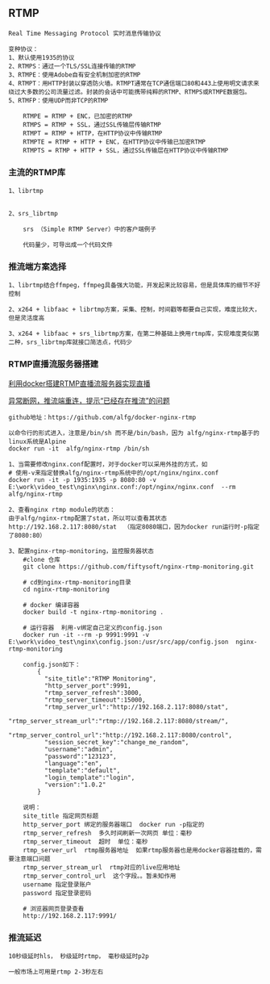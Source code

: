## RTMP

    Real Time Messaging Protocol 实时消息传输协议
    
    变种协议：
    1、默认使用1935的协议
    2、RTMPS：通过一个TLS/SSL连接传输的RTMP
    3、RTMPE：使用Adobe自有安全机制加密的RTMP
    4、RTMPT：用HTTP封装以穿透防火墙。RTMPT通常在TCP通信端口80和443上使用明文请求来绕过大多数的公司流量过滤。封装的会话中可能携带纯粹的RTMP、RTMPS或RTMPE数据包。
    5、RTMFP：使用UDP而非TCP的RTMP
    
        RTMPE = RTMP + ENC，已加密的RTMP
        RTMPS = RTMP + SSL，通过SSL传输层传输RTMP
        RTMPT = RTMP + HTTP，在HTTP协议中传输RTMP
        RTMPTE = RTMP + HTTP + ENC，在HTTP协议中传输已加密RTMP
        RTMPTS = RTMP + HTTP + SSL，通过SSL传输层在HTTP协议中传输RTMP
    
    
### 主流的RTMP库

    1、librtmp
    
    
    2、srs_librtmp
    
        srs （Simple RTMP Server）中的客户端例子
        
        代码量少，可导出成一个代码文件
        
        
### 推流端方案选择

    1、librtmp结合ffmpeg，ffmpeg具备强大功能，开发起来比较容易，但是具体库的细节不好控制
    
    2、x264 + libfaac + librtmp方案，采集、控制，时间戳等都要自己实现，难度比较大，但是灵活度高
    
    3、x264 + libfaac + srs_librtmp方案，在第二种基础上换用rtmp库，实现难度类似第二种，srs_librtmp库就接口简洁点，代码少
    
### RTMP直播流服务器搭建

[利用docker搭建RTMP直播流服务器实现直播](https://blog.csdn.net/lipei1220/article/details/80234281)

[异常断网，推流端重连，提示“已经存在推流”的问题](http://www.yeegee.com/view/newsdetail?id=19)

    github地址：https://github.com/alfg/docker-nginx-rtmp

    以命令行的形式进入，注意是/bin/sh 而不是/bin/bash，因为 alfg/nginx-rtmp基于的linux系统是Alpine
    docker run -it  alfg/nginx-rtmp /bin/sh  
    
    1、当需要修改nginx.conf配置时，对于docker可以采用外挂的方式，如
    # 使用-v来指定替换alfg/nginx-rtmp系统中的/opt/nginx/nginx.conf
    docker run -it -p 1935:1935 -p 8080:80 -v E:\work\video_test\nginx\nginx.conf:/opt/nginx/nginx.conf  --rm alfg/nginx-rtmp
    
    2、查看nginx rtmp module的状态：
    由于alfg/nginx-rtmp配置了stat，所以可以查看其状态
    http://192.168.2.117:8080/stat  （指定8080端口，因为docker run运行时-p指定了8080:80）
    
    3、配置nginx-rtmp-monitoring，监控服务器状态
        #clone 仓库
        git clone https://github.com/fiftysoft/nginx-rtmp-monitoring.git
        
        # cd到nginx-rtmp-monitoring目录
        cd nginx-rtmp-monitoring
        
        # docker 编译容器 
        docker build -t nginx-rtmp-monitoring .
        
        # 运行容器  利用-v绑定自己定义的config.json
        docker run -it --rm -p 9991:9991 -v E:\work\video_test\nginx\config.json:/usr/src/app/config.json  nginx-rtmp-monitoring
        
        config.json如下：             
            {
              "site_title":"RTMP Monitoring",
              "http_server_port":9991,
              "rtmp_server_refresh":3000,
              "rtmp_server_timeout":15000,
              "rtmp_server_url":"http://192.168.2.117:8080/stat",
              "rtmp_server_stream_url":"rtmp://192.168.2.117:8080/stream/",
              "rtmp_server_control_url":"http://192.168.2.117:8080/control",
              "session_secret_key":"change_me_random",
              "username":"admin",
              "password":"123123",
              "language":"en",
              "template":"default",
              "login_template":"login",
              "version":"1.0.2"
            }
            
        说明：
        site_title 指定网页标题
        http_server_port 绑定的服务器端口  docker run -p指定的
        rtmp_server_refresh  多久时间刷新一次网页 单位：毫秒
        rtmp_server_timeout  超时  单位：毫秒
        rtmp_server_url  rtmp服务器地址  如果rtmp服务器也是用docker容器挂载的，需要注意端口问题
        rtmp_server_stream_url  rtmp对应的live应用地址
        rtmp_server_control_url  这个字段。。暂未知作用
        username 指定登录账户
        password 指定登录密码
        
        # 浏览器网页登录查看 
        http://192.168.2.117:9991/

### 推流延迟

    10秒级延时hls， 秒级延时rtmp， 毫秒级延时p2p
    
    一般市场上可用是rtmp 2-3秒左右